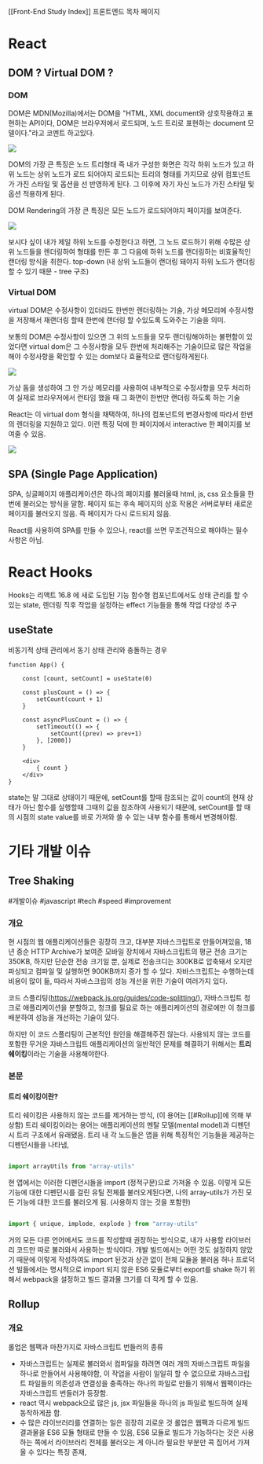 [[Front-End Study Index]]
프론트엔드 목차 페이지

# React 

## DOM ? Virtual DOM ?

### DOM

DOM은 MDN(Mozilla)에서는 DOM을 "HTML, XML document와 상호작용하고 표현하는 API이다, DOM은 브라우저에서 로드되며, 노드 트리로 표현하는 document 모델이다."라고 코멘트 하고있다.

![](Pasted_image_20221025073952.png)

DOM의 가장 큰 특징은 노드 트리형태 즉 내가 구성한 화면은 각각 하위 노드가 있고 하위 노드는 상위 노드가 로드 되어야지 로드되는 트리의 형태를 가지므로 상위 컴포넌트가 가진 스타일 및 옵션을 선 반영하게 된다.
그 이후에 자기 자신 노드가 가진 스타일 및 옵션 적용하게 된다.

DOM Rendering의 가장 큰 특징은 모든 노드가 로드되어야지 페이지를 보여준다. 

![](Pasted%20image%2020221025074050.png)

보시다 싶이 내가 제일 하위 노드를 수정한다고 하면, 그 노드 로드하기 위해 수많은 상위 노드들을 렌더링하여 형태를 만든 후 그 다음에 하위 노드를 랜더링하는 비효율적인 랜더링 방식을 취한다. top-down
(내 상위 노드들이 랜더링 돼야지 하위 노드가 랜더링할 수 있기 때문 - tree 구조)

### Virtual DOM

virtual DOM은 수정사항이 있더라도 한번만 렌더링하는 기술, 가상 메모리에 수정사항을 저장해서 재랜더링 할때 한번에 랜더링 할 수있도록 도와주는 기술을 의미.

보통의 DOM은 수정사항이 있으면 그 위의 노드들을 모두 랜더링해야하는 불편함이 있었다면 virtual dom은 그 수정사항을 모두 한번에 처리해주는 기술이므로 많은 작업을 해야 수정사항을 확인할 수 있는 dom보다 효율적으로 랜더링하게된다.

![](Pasted%20image%2020221025074527.png)

가상 돔을 생성하여 그 안 가상 메모리를 사용하여 내부적으로 수정사항을 모두 처리하여 실제로 브라우저에서 런타임 했을 때 그 화면이 한번만 랜더링 하도록 하는 기술

React는 이 virtual dom 형식을 채택하여, 하나의 컴포넌트의 변경사항에 따라서 한번의 렌더링을 지원하고 있다. 이런 특징 덕에 한 페이지에서 interactive 한 페이지를 보여줄 수 있음.

![](Pasted%20image%2020221025074900.png)


## SPA (Single Page Application)

SPA, 싱글페이지 애플리케이션은 하나의 페이지를 불러올때 html, js, css 요소들을 한번에 불러오는 방식을 말함. 페이지 또는 후속 페이지의 상호 작용은 서버로부터 새로운 페이지를 불러오지 않음. 즉 페이지가 다시 로드되지 않음.

React를 사용하여 SPA를 만들 수 있으나, react를 쓰면 무조건적으로 해야하는 필수 사항은 아님. 

# React Hooks

Hooks는 리액트 16.8 에 새로 도입된 기능 함수형 컴포넌트에서도 상태 관리를 할 수 있는 state, 렌더링 직후 작업을 설정하는 effect 기능들을 통해 작업 다양성 추구

## useState

비동기적 상태 관리에서 동기 상태 관리와 충돌하는 경우

```JSX
function App() {

	const [count, setCount] = useState(0)

	const plusCount = () => {
		setCount(count + 1)
	}

	const asyncPlusCount = () => {
		setTimeout(() => {
			setCount((prev) => prev+1)
		}, [2000])
	}

	<div>
		{ count }
	</div>
}
```

state는 말 그대로 상태이기 때문에, setCount를 할때 참조되는 값이 count의 현재 상태가 아닌 함수를 실행할때 그때의 값을 참조하여 사용되기 때문에, setCount를 할 때의 시점의 state value를 바로 가져와 쓸 수 있는 내부 함수를 통해서 변경해야함.


# 기타 개발 이슈

## Tree Shaking
#개발이슈 #javascript #tech #speed #improvement

### 개요
현 시점의 웹 애플리케이션들은 굉장히 크고, 대부분 자바스크립트로 만들어져있음, 18년 중순 HTTP Archive가 보여준 모바일 장치에서 자바스크립트의 평균 전송 크기는 350KB, 하지만 단순한 전송 크기일 뿐, 실제로 전송크디는 300KB로 압축돼서 오지만 파싱되고 컴파일 및 실행하면 900KB까지 증가 할 수 있다.
자바스크립트는 수행하는데 비용이 많이 듦, 따라서 자바스크립의 성능 개선을 위한 기술이 여러가지 있다.

코드 스플리팅(https://webpack.js.org/guides/code-splitting/), 자바스크립트 청크로 애플리케이션을 분할하고, 청크를 필요로 하는 애플리케이션의 경로에만 이 청크를 배분하여 성능을 개선하는 기술이 있다.

하지만 이 코드 스플리팅이 근본적인 원인을 해결해주진 않는다. 사용되지 않는 코드를 포함한 무거운 자바스크립트 애플리케이션의 일반적인 문제를 해결하기 위해서는 **트리 쉐이킹**이라는 기술을 사용해야한다.

### 본문
#### 트리 쉐이킹이란?
트리 쉐이킹은 사용하지 않는 코드를 제거하는 방식, (이 용어는 [[#Rollup]]에 의해 부상함)
트리 쉐이킹이라는 용어는 애플리케이션의 멘탈 모델(mental model)과 디펜던시 트리 구조에서 유래됐음. 트리 내 각 노드들은 앱을 위해 특징적인 기능들을 제공하는 디펜던시들을 나타냄,

``` javascript

import arrayUtils from "array-utils"

```

현 앱에서는 이러한 디펜던시들을 import (정적구문)으로 가져올 수 있음.
이렇게 모든 기능에 대한 디펜던시를 걸린 유틸 전체를 불러오게된다면, 나의 array-utils가 가진 모든 기능에 대한 코드를 불러오게 됨. (사용하지 않는 것을 포함한)

``` javascript

import { unique, implode, explode } from "array-utils"

```

거의 모든 다른 언어에서도 코드를 작성할때 권장하는 방식으로, 내가 사용할 라이브러리 코드만 따로 불러와서 사용하는 방식이다.
개발 빌드에서는 어떤 것도 설정하지 않았기 때문에 이렇게 작성하여도 import 된것과 상관 없이 전체 모듈을 불러옴
허나 프로덕션 빌들에서는 명시적으로 import 되지 않은 ES6 모듈로부터 export를 shake 하기 위해서 webpack을 설정하고 빌드 결과물 크기를 더 작게 할 수 있음.

## Rollup
### 개요
롤업은 웹팩과 마찬가지로 자바스크립트 번들러의 종류
- 자바스크립트는 실제로 불러와서 컴파일을 하려면 여러 개의 자바스크립트 파일을 하나로 만들어서 사용해야함, 이 작업을 사람이 일일히 할 수 없으므로 자바스크립트 파일들의 의존성과 연결성을 충족하는 하나의 파일로 만들기 위해서 웹팩이라는 자바스크립트 번들러가 등장함.
- react 역시 webpack으로 많은 js, jsx 파일들을 하나의 js 파일로 빌드하여 실제 동작하게끔 함.
- 수 많은 라이브러리를 연결하는 일은 굉장히 괴로운 것
롤업은 웹팩과 다르게 빌드 결과물을 ES6 모듈 형태로 만들 수 있음, ES6 모듈로 빌드가 가능하다는 것은 사용하는 쪽에서 라이브러리 전체를 불러오는 게 아니라 필요한 부분만 콕 집어서 가져올 수 있다는 특징 존재,



